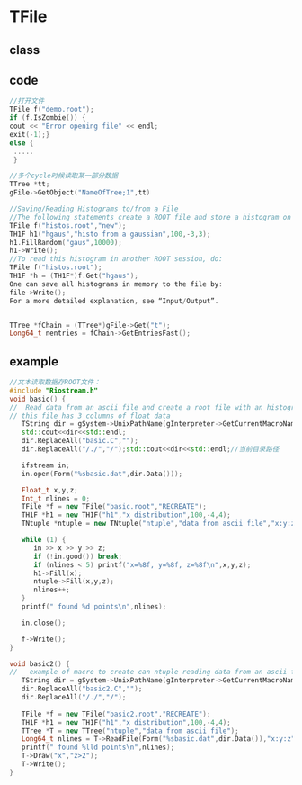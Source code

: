 <!-- TFile.md --- 
;; 
;; Description: 
;; Author: Hongyi Wu(吴鸿毅)
;; Email: wuhongyi@qq.com 
;; Created: 五 12月  5 11:38:01 2014 (+0800)
;; Last-Updated: 五 8月 12 22:31:34 2016 (+0800)
;;           By: Hongyi Wu(吴鸿毅)
;;     Update #: 8
;; URL: http://wuhongyi.github.io -->

# TFile

## class

<!-- ```cpp -->
<!-- // -->
<!-- ``` -->

## code

```cpp
//打开文件
TFile f("demo.root");
if (f.IsZombie()) {
cout << "Error opening file" << endl;
exit(-1);} 
else {
 .....
 }
 ```


```cpp
//多个cycle时候读取某一部分数据
TTree *tt;
gFile->GetObject("NameOfTree;1",tt)

```

```cpp
//Saving/Reading Histograms to/from a File
//The following statements create a ROOT file and store a histogram on the file. Because TH1 derives from TNamed , the key identifier on the file is the histogram name:
TFile f("histos.root","new");
TH1F h1("hgaus","histo from a gaussian",100,-3,3);
h1.FillRandom("gaus",10000);
h1->Write();
//To read this histogram in another ROOT session, do:
TFile f("histos.root");
TH1F *h = (TH1F*)f.Get("hgaus");
One can save all histograms in memory to the file by:
file->Write();
For a more detailed explanation, see “Input/Output”.


TTree *fChain = (TTree*)gFile->Get("t");
Long64_t nentries = fChain->GetEntriesFast(); 
```



## example

```cpp
//文本读取数据存ROOT文件：
#include "Riostream.h"
void basic() {
//  Read data from an ascii file and create a root file with an histogram and an ntuple.
// this file has 3 columns of float data
   TString dir = gSystem->UnixPathName(gInterpreter->GetCurrentMacroName());
   std::cout<<dir<<std::endl;
   dir.ReplaceAll("basic.C","");
   dir.ReplaceAll("/./","/");std::cout<<dir<<std::endl;//当前目录路径

   ifstream in;
   in.open(Form("%sbasic.dat",dir.Data()));

   Float_t x,y,z;
   Int_t nlines = 0;
   TFile *f = new TFile("basic.root","RECREATE");
   TH1F *h1 = new TH1F("h1","x distribution",100,-4,4);
   TNtuple *ntuple = new TNtuple("ntuple","data from ascii file","x:y:z");

   while (1) {
      in >> x >> y >> z;
      if (!in.good()) break;
      if (nlines < 5) printf("x=%8f, y=%8f, z=%8f\n",x,y,z);
      h1->Fill(x);
      ntuple->Fill(x,y,z);
      nlines++;
   }
   printf(" found %d points\n",nlines);

   in.close();

   f->Write();
}

void basic2() {
//   example of macro to create can ntuple reading data from an ascii file.
   TString dir = gSystem->UnixPathName(gInterpreter->GetCurrentMacroName());
   dir.ReplaceAll("basic2.C","");
   dir.ReplaceAll("/./","/");
   
   TFile *f = new TFile("basic2.root","RECREATE");
   TH1F *h1 = new TH1F("h1","x distribution",100,-4,4);
   TTree *T = new TTree("ntuple","data from ascii file");
   Long64_t nlines = T->ReadFile(Form("%sbasic.dat",dir.Data()),"x:y:z");
   printf(" found %lld points\n",nlines);
   T->Draw("x","z>2");
   T->Write();
}
```

<!-- TFile.md ends here -->
